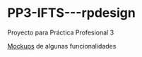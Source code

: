 # PP3-IFTS---rpdesign
Proyecto para Práctica Profesional 3

[Mockups](/Mockups) de algunas funcionalidades
